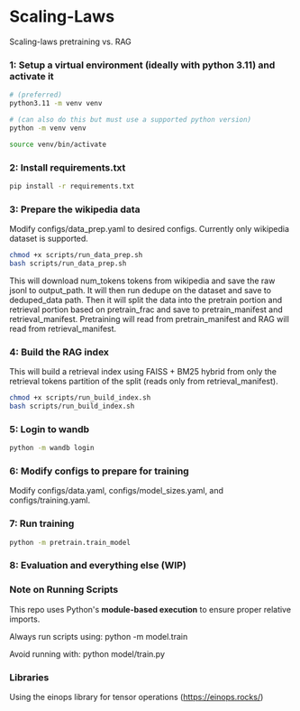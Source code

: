 
# Scaling-Laws


Scaling-laws pretraining vs. RAG


### 1: Setup a virtual environment (ideally with python 3.11) and activate it
```bash
# (preferred)
python3.11 -m venv venv

# (can also do this but must use a supported python version)
python -m venv venv

source venv/bin/activate
```
### 2: Install requirements.txt
```bash
pip install -r requirements.txt
```
### 3: Prepare the wikipedia data
Modify configs/data_prep.yaml to desired configs.
Currently only wikipedia dataset is supported.
```bash
chmod +x scripts/run_data_prep.sh
bash scripts/run_data_prep.sh
```
This will download num_tokens tokens from wikipedia and save the raw jsonl to output_path. It will then run dedupe on the dataset and save to deduped_data path. Then it will split the data into the pretrain portion and retrieval portion based on pretrain_frac and save to pretrain_manifest and retrieval_manifest. Pretraining will read from pretrain_manifest and RAG will read from retrieval_manifest.

### 4: Build the RAG index
This will build a retrieval index using FAISS + BM25 hybrid from only the retrieval tokens partition of the split (reads only from retrieval_manifest).
```bash
chmod +x scripts/run_build_index.sh
bash scripts/run_build_index.sh
```
### 5: Login to wandb
```bash
python -m wandb login
```
### 6: Modify configs to prepare for training

Modify configs/data.yaml, configs/model_sizes.yaml, and configs/training.yaml.

### 7: Run training
```bash
python -m pretrain.train_model
```

### 8: Evaluation and everything else (WIP)


### Note on Running Scripts

This repo uses Python's **module-based execution** to ensure proper relative imports.

Always run scripts using:
python -m model.train

Avoid running with:
python model/train.py


### Libraries
Using the einops library for tensor operations (https://einops.rocks/)


